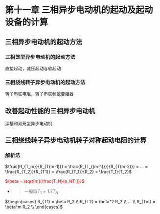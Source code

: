 # 第十一章 三相异步电动机的起动及起动设备的计算
## 三相异步电动机的起动方法
### 三相笼型异步电动机的起动方法
直接起动，减压起动与软起动


### 三相绕线转子异步电动机的起动方法
转子串联电阻，转子串联频敏变阻器

## 改善起动性能的三相异步电动机
深槽和双笼型异步电动机


## 三相绕线转子异步电动机转子对称起动电阻的计算
### 解析法
$\frac{R_{T_m}}{R_{T(m-1)}} = \frac{R_{T_{(m-1)}}}{R_{T(m-2)}} = ... = \frac{R_{T_2}}{R_{T1}} = \frac{R_{T_1}}{R_2} = \frac{T_1}{T_2}$  

<font color=red>$\beta = \sqrt[m]{\frac{T_N}{s_NT_1}}$</font>  
   - >一般取$T_1 = 1.7T_N$  

$\begin{cases}
R_{T1} = \beta R_2 \\
R_{T2} = \beta^2 R_2 \\
... \\
R_{Tm} = \beta^m R_2 \\
\end{cases}$





















